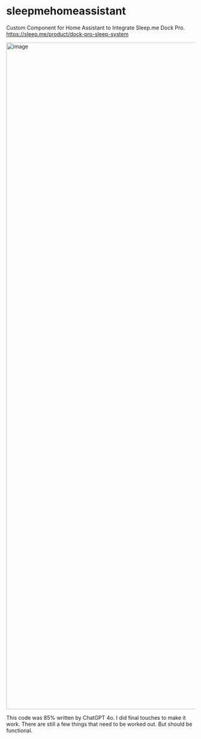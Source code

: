 # sleepmehomeassistant
Custom Component for Home Assistant to Integrate Sleep.me Dock Pro.
https://sleep.me/product/dock-pro-sleep-system

<img width="1777" alt="image" src="https://github.com/user-attachments/assets/bdccba88-2a44-479e-bee3-3d6d88049501">

This code was 85% written by ChatGPT 4o.  I did final touches to make it work.  There are still a few things that need to be worked out.  But should be functional.

